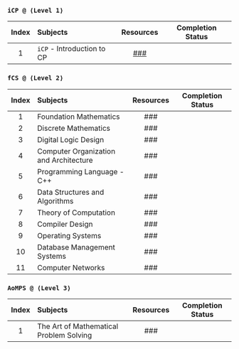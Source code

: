 ### `iCP @ ⟨Level 1⟩`
| Index | Subjects | Resources | Completion Status |
| :---: | :--- | :---: | :---: |
| 1 | `iCP` - Introduction to CP | [###](https://www.codechef.com/) |  |

### `fCS @ ⟨Level 2⟩`
| Index | Subjects | Resources | Completion Status |
| :---: | :--- | :---: | :---: |
| 1 | Foundation Mathematics | ### |  |
| 2 | Discrete Mathematics | ### |  |
| 3 | Digital Logic Design | ### |  |
| 4 | Computer Organization and Architecture | ### |  |
| 5 | Programming Language - C++ | ### |  |
| 6 | Data Structures and Algorithms | ### |  |
| 7 | Theory of Computation | ### |  |
| 8 | Compiler Design | ### |  |
| 9 | Operating Systems | ### |  |
| 10 | Database Management Systems | ### |  |
| 11 | Computer Networks | ### |  |

### `AoMPS @ ⟨Level 3⟩`
| Index | Subjects | Resources | Completion Status |
| :---: | :--- | :---: | :---: |
| 1 | The Art of Mathematical Problem Solving | ### |  |
